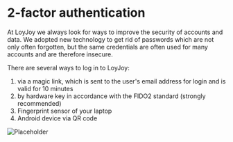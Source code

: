 # 2-factor authentication

At LoyJoy we always look for ways to improve the security of accounts and data. We adopted new technology to get rid of passwords which are not only often forgotten, but the same credentials are often used for many accounts and are therefore insecure.

There are several ways to log in to LoyJoy:

1. via a magic link, which is sent to the user's email address for login and is valid for 10 minutes 
2. by hardware key in accordance with the FIDO2 standard (strongly recommended)
3. Fingerprint sensor of your laptop
4. Android device via QR code 

![Placeholder](placeholder.png "Placeholder")
